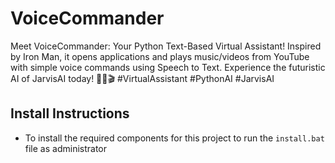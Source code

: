 # VoiceCommander

Meet VoiceCommander: Your Python Text-Based Virtual Assistant! Inspired by Iron Man, it opens applications and plays music/videos from YouTube with simple voice commands using Speech to Text. Experience the futuristic AI of JarvisAI today! 🤖🎵🎬 #VirtualAssistant #PythonAI #JarvisAI

## Install Instructions

- To install the required components for this project to run the ```install.bat``` file as administrator
